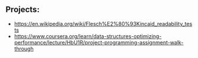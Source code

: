 Projects:
---------
  * https://en.wikipedia.org/wiki/Flesch%E2%80%93Kincaid_readability_tests
  * https://www.coursera.org/learn/data-structures-optimizing-performance/lecture/HbU1R/project-programming-assignment-walk-through
